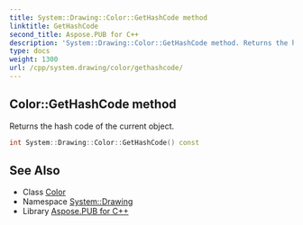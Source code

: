 ```yaml
---
title: System::Drawing::Color::GetHashCode method
linktitle: GetHashCode
second_title: Aspose.PUB for C++
description: 'System::Drawing::Color::GetHashCode method. Returns the hash code of the current object in C++.'
type: docs
weight: 1300
url: /cpp/system.drawing/color/gethashcode/
---
```

## Color::GetHashCode method


Returns the hash code of the current object.

```cpp
int System::Drawing::Color::GetHashCode() const
```

## See Also

* Class [Color](../)
* Namespace [System::Drawing](../../)
* Library [Aspose.PUB for C++](../../../)
